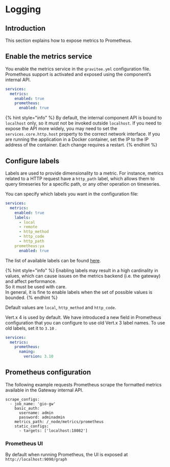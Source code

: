 # Logging

## Introduction

This section explains how to expose metrics to Prometheus.

## Enable the metrics service

You enable the metrics service in the `gravitee.yml` configuration file. Prometheus support is activated and exposed using the component’s internal API.

```yaml
services:
  metrics:
    enabled: true
    prometheus:
      enabled: true
```

{% hint style="info" %}
By default, the internal component API is bound to `localhost` only, so it must not be invoked outside `localhost`. If you need to expose the API more widely, you may need to set the `services.core.http.host` property to the correct network interface. If you are running the application in a Docker container, set the IP to the IP address of the container. Each change requires a restart.
{% endhint %}

## Configure labels

Labels are used to provide dimensionality to a metric. For instance, metrics related to a HTTP request have a `http_path` label, which allows them to query timeseries for a specific path, or any other operation on timeseries.

You can specify which labels you want in the configuration file:

```yaml
services:
  metrics:
    enabled: true
    labels:
      - local
      - remote
      - http_method
      - http_code
      - http_path
    prometheus:ya
      enabled: true
```

The list of available labels can be found [here](https://vertx.io/docs/apidocs/io/vertx/micrometer/Label.html).

{% hint style="info" %}
Enabling labels may result in a high cardinality in values, which can cause issues on the metrics backend (i.e. the gateway) and affect performance.\
So it must be used with care.\
In general, it is fine to enable labels when the set of possible values is bounded.
{% endhint %}

Default values are `local`, `http_method` and `http_code`.

Vert.x 4 is used by default. We have introduced a new field in Prometheus configuration that you can configure to use old Vert.x 3 label names. To use old labels, set it to `3.10` .

```yaml
services:
  metrics:
    prometheus:
      naming:
        version: 3.10
```

## Prometheus configuration

The following example requests Prometheus scrape the formatted metrics available in the Gateway internal API.

```
scrape_configs:
  - job_name: 'gio-gw'
    basic_auth:
      username: admin
      password: adminadmin
    metrics_path: /_node/metrics/prometheus
    static_configs:
      - targets: ['localhost:18082']
```

### Prometheus UI

By default when running Prometheus, the UI is exposed at `http://localhost:9090/graph`
